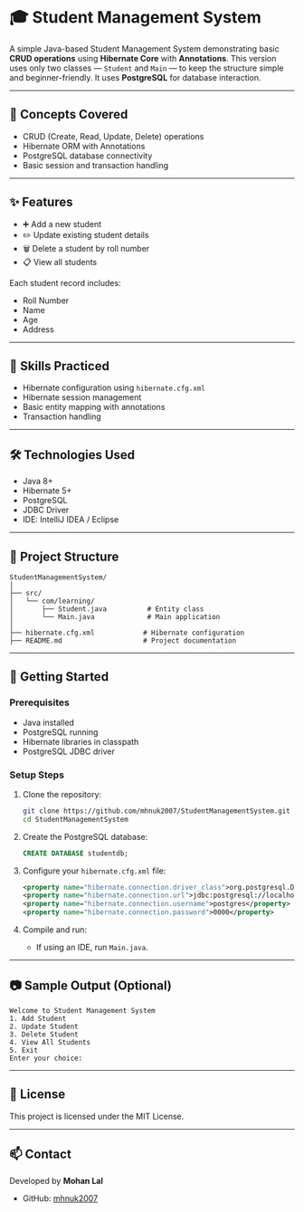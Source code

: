 # 🎓 Student Management System

A simple Java-based Student Management System demonstrating basic **CRUD operations** using **Hibernate Core** with **Annotations**. This version uses only two classes — `Student` and `Main` — to keep the structure simple and beginner-friendly. It uses **PostgreSQL** for database interaction.

---

## 🧠 Concepts Covered

- CRUD (Create, Read, Update, Delete) operations
- Hibernate ORM with Annotations
- PostgreSQL database connectivity
- Basic session and transaction handling

---

## ✨ Features

- ➕ Add a new student
- ✏️ Update existing student details
- 🗑️ Delete a student by roll number
- 📋 View all students

Each student record includes:

- Roll Number
- Name
- Age
- Address

---

## 🔧 Skills Practiced

- Hibernate configuration using `hibernate.cfg.xml`
- Hibernate session management
- Basic entity mapping with annotations
- Transaction handling

---

## 🛠️ Technologies Used

- Java 8+
- Hibernate 5+
- PostgreSQL
- JDBC Driver
- IDE: IntelliJ IDEA / Eclipse

---

## 📁 Project Structure

```
StudentManagementSystem/
│
├── src/
│   └── com/learning/
│       ├── Student.java          # Entity class
│       └── Main.java             # Main application
│
├── hibernate.cfg.xml            # Hibernate configuration
├── README.md                    # Project documentation
```

---

## 🚀 Getting Started

### Prerequisites

- Java installed
- PostgreSQL running
- Hibernate libraries in classpath
- PostgreSQL JDBC driver

### Setup Steps

1. Clone the repository:
   ```bash
   git clone https://github.com/mhnuk2007/StudentManagementSystem.git
   cd StudentManagementSystem
   ```

2. Create the PostgreSQL database:
   ```sql
   CREATE DATABASE studentdb;
   ```

3. Configure your `hibernate.cfg.xml` file:
   ```xml
   <property name="hibernate.connection.driver_class">org.postgresql.Driver</property>
   <property name="hibernate.connection.url">jdbc:postgresql://localhost:5432/studentdb</property>
   <property name="hibernate.connection.username">postgres</property>
   <property name="hibernate.connection.password">0000</property>
   ```

4. Compile and run:
   - If using an IDE, run `Main.java`.

---

## 📷 Sample Output (Optional)

```text
Welcome to Student Management System
1. Add Student
2. Update Student
3. Delete Student
4. View All Students
5. Exit
Enter your choice:
```

---

## 📜 License

This project is licensed under the MIT License.

---

## 📫 Contact

Developed by **Mohan Lal**

- GitHub: [mhnuk2007](https://github.com/mhnuk2007/StudentManagementSystem)
